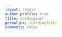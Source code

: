 ```yaml
---
layout: single
author_profile: true
title: CordingTest
permalink: /CordingTest/
comments: false
---
```

